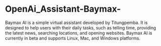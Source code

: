 # OpenAi_Assistant-Baymax-
 Baymax AI is a simple virtual assistant developed by Titungpemba. It is designed to help users with their daily tasks, such as telling time, providing the latest news, searching locations, and opening websites. Baymax AI is currently in beta and supports Linux, Mac, and Windows platforms.
